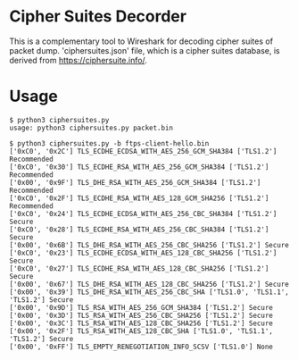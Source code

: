 # Cipher Suites Decorder

This is a complementary tool to Wireshark for decoding cipher suites of packet dump.
'ciphersuites.json' file, which is a cipher suites database, is derived from https://ciphersuite.info/.

# Usage

    $ python3 ciphersuites.py
    usage: python3 ciphersuites.py packet.bin

    $ python3 ciphersuites.py -b ftps-client-hello.bin 
    ['0xC0', '0x2C'] TLS_ECDHE_ECDSA_WITH_AES_256_GCM_SHA384 ['TLS1.2'] Recommended
    ['0xC0', '0x30'] TLS_ECDHE_RSA_WITH_AES_256_GCM_SHA384 ['TLS1.2'] Recommended
    ['0x00', '0x9F'] TLS_DHE_RSA_WITH_AES_256_GCM_SHA384 ['TLS1.2'] Recommended
    ['0xC0', '0x2F'] TLS_ECDHE_RSA_WITH_AES_128_GCM_SHA256 ['TLS1.2'] Recommended
    ['0xC0', '0x24'] TLS_ECDHE_ECDSA_WITH_AES_256_CBC_SHA384 ['TLS1.2'] Secure
    ['0xC0', '0x28'] TLS_ECDHE_RSA_WITH_AES_256_CBC_SHA384 ['TLS1.2'] Secure
    ['0x00', '0x6B'] TLS_DHE_RSA_WITH_AES_256_CBC_SHA256 ['TLS1.2'] Secure
    ['0xC0', '0x23'] TLS_ECDHE_ECDSA_WITH_AES_128_CBC_SHA256 ['TLS1.2'] Secure
    ['0xC0', '0x27'] TLS_ECDHE_RSA_WITH_AES_128_CBC_SHA256 ['TLS1.2'] Secure
    ['0x00', '0x67'] TLS_DHE_RSA_WITH_AES_128_CBC_SHA256 ['TLS1.2'] Secure
    ['0x00', '0x39'] TLS_DHE_RSA_WITH_AES_256_CBC_SHA ['TLS1.0', 'TLS1.1', 'TLS1.2'] Secure
    ['0x00', '0x9D'] TLS_RSA_WITH_AES_256_GCM_SHA384 ['TLS1.2'] Secure
    ['0x00', '0x3D'] TLS_RSA_WITH_AES_256_CBC_SHA256 ['TLS1.2'] Secure
    ['0x00', '0x3C'] TLS_RSA_WITH_AES_128_CBC_SHA256 ['TLS1.2'] Secure
    ['0x00', '0x2F'] TLS_RSA_WITH_AES_128_CBC_SHA ['TLS1.0', 'TLS1.1', 'TLS1.2'] Secure
    ['0x00', '0xFF'] TLS_EMPTY_RENEGOTIATION_INFO_SCSV ['TLS1.0'] None
